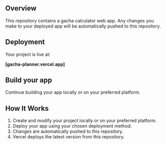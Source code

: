 
## Overview

This repository contains a gacha calculator web app. Any changes you make to your deployed app will be automatically pushed to this repository.

## Deployment

Your project is live at:

**[gacha-planner.vercel.app]**

## Build your app

Continue building your app locally or on your preferred platform.

## How It Works

1. Create and modify your project locally or on your preferred platform.
2. Deploy your app using your chosen deployment method.
3. Changes are automatically pushed to this repository.
4. Vercel deploys the latest version from this repository.
